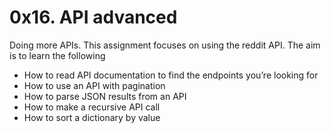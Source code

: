 <h1> 0x16. API advanced </h1>

<p> Doing more APIs. This assignment focuses on using the reddit API. The aim is to learn the following
<ul>
<li>How to read API documentation to find the endpoints you’re looking for</li>
<li>How to use an API with pagination</li>
<li>How to parse JSON results from an API</li>
<li>How to make a recursive API call</li>
<li>How to sort a dictionary by value</li>
</ul>
</p>
